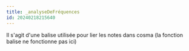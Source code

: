 ```yaml
---
title: _analyseDeFréquences
id: 20240218215640
---
```

Il s'agit d'une balise utilisée pour lier les notes dans cosma (la fonction balise ne fonctionne pas ici)